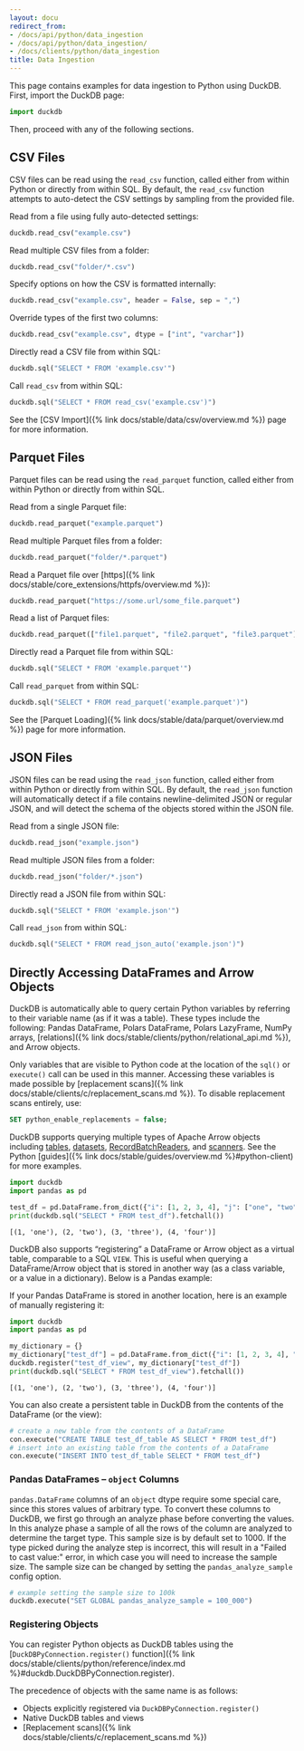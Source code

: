 ```yaml
---
layout: docu
redirect_from:
- /docs/api/python/data_ingestion
- /docs/api/python/data_ingestion/
- /docs/clients/python/data_ingestion
title: Data Ingestion
---
```


This page contains examples for data ingestion to Python using DuckDB. First, import the DuckDB page:

```python
import duckdb
```

Then, proceed with any of the following sections.

## CSV Files

CSV files can be read using the `read_csv` function, called either from within Python or directly from within SQL. By default, the `read_csv` function attempts to auto-detect the CSV settings by sampling from the provided file.

Read from a file using fully auto-detected settings:

```python
duckdb.read_csv("example.csv")
```

Read multiple CSV files from a folder:

```python
duckdb.read_csv("folder/*.csv")
```

Specify options on how the CSV is formatted internally:

```python
duckdb.read_csv("example.csv", header = False, sep = ",")
```

Override types of the first two columns:

```python
duckdb.read_csv("example.csv", dtype = ["int", "varchar"])
```

Directly read a CSV file from within SQL:

```python
duckdb.sql("SELECT * FROM 'example.csv'")
```

Call `read_csv` from within SQL:

```python
duckdb.sql("SELECT * FROM read_csv('example.csv')")
```

See the [CSV Import]({% link docs/stable/data/csv/overview.md %}) page for more information.

## Parquet Files

Parquet files can be read using the `read_parquet` function, called either from within Python or directly from within SQL.

Read from a single Parquet file:

```python
duckdb.read_parquet("example.parquet")
```

Read multiple Parquet files from a folder:

```python
duckdb.read_parquet("folder/*.parquet")
```

Read a Parquet file over [https]({% link docs/stable/core_extensions/httpfs/overview.md %}):

```python
duckdb.read_parquet("https://some.url/some_file.parquet")
```

Read a list of Parquet files:

```python
duckdb.read_parquet(["file1.parquet", "file2.parquet", "file3.parquet"])
```

Directly read a Parquet file from within SQL:

```python
duckdb.sql("SELECT * FROM 'example.parquet'")
```

Call `read_parquet` from within SQL:

```python
duckdb.sql("SELECT * FROM read_parquet('example.parquet')")
```

See the [Parquet Loading]({% link docs/stable/data/parquet/overview.md %}) page for more information.

## JSON Files

JSON files can be read using the `read_json` function, called either from within Python or directly from within SQL. By default, the `read_json` function will automatically detect if a file contains newline-delimited JSON or regular JSON, and will detect the schema of the objects stored within the JSON file.

Read from a single JSON file:

```python
duckdb.read_json("example.json")
```

Read multiple JSON files from a folder:

```python
duckdb.read_json("folder/*.json")
```

Directly read a JSON file from within SQL:

```python
duckdb.sql("SELECT * FROM 'example.json'")
```

Call `read_json` from within SQL:

```python
duckdb.sql("SELECT * FROM read_json_auto('example.json')")
```

## Directly Accessing DataFrames and Arrow Objects

DuckDB is automatically able to query certain Python variables by referring to their variable name (as if it was a table).
These types include the following: Pandas DataFrame, Polars DataFrame, Polars LazyFrame, NumPy arrays, [relations]({% link docs/stable/clients/python/relational_api.md %}), and Arrow objects.

Only variables that are visible to Python code at the location of the `sql()` or `execute()` call can be used in this manner.
Accessing these variables is made possible by [replacement scans]({% link docs/stable/clients/c/replacement_scans.md %}). To disable replacement scans entirely, use:

```sql
SET python_enable_replacements = false;
```

DuckDB supports querying multiple types of Apache Arrow objects including [tables](https://arrow.apache.org/docs/python/generated/pyarrow.Table.html), [datasets](https://arrow.apache.org/docs/python/generated/pyarrow.dataset.Dataset.html), [RecordBatchReaders](https://arrow.apache.org/docs/python/generated/pyarrow.ipc.RecordBatchStreamReader.html), and [scanners](https://arrow.apache.org/docs/python/generated/pyarrow.dataset.Scanner.html). See the Python [guides]({% link docs/stable/guides/overview.md %}#python-client) for more examples.

```python
import duckdb
import pandas as pd

test_df = pd.DataFrame.from_dict({"i": [1, 2, 3, 4], "j": ["one", "two", "three", "four"]})
print(duckdb.sql("SELECT * FROM test_df").fetchall())
```

```text
[(1, 'one'), (2, 'two'), (3, 'three'), (4, 'four')]
```

DuckDB also supports “registering” a DataFrame or Arrow object as a virtual table, comparable to a SQL `VIEW`. This is useful when querying a DataFrame/Arrow object that is stored in another way (as a class variable, or a value in a dictionary). Below is a Pandas example:

If your Pandas DataFrame is stored in another location, here is an example of manually registering it:

```python
import duckdb
import pandas as pd

my_dictionary = {}
my_dictionary["test_df"] = pd.DataFrame.from_dict({"i": [1, 2, 3, 4], "j": ["one", "two", "three", "four"]})
duckdb.register("test_df_view", my_dictionary["test_df"])
print(duckdb.sql("SELECT * FROM test_df_view").fetchall())
```

```text
[(1, 'one'), (2, 'two'), (3, 'three'), (4, 'four')]
```

You can also create a persistent table in DuckDB from the contents of the DataFrame (or the view):

```python
# create a new table from the contents of a DataFrame
con.execute("CREATE TABLE test_df_table AS SELECT * FROM test_df")
# insert into an existing table from the contents of a DataFrame
con.execute("INSERT INTO test_df_table SELECT * FROM test_df")
```

### Pandas DataFrames – `object` Columns

`pandas.DataFrame` columns of an `object` dtype require some special care, since this stores values of arbitrary type.
To convert these columns to DuckDB, we first go through an analyze phase before converting the values.
In this analyze phase a sample of all the rows of the column are analyzed to determine the target type.
This sample size is by default set to 1000.
If the type picked during the analyze step is incorrect, this will result in a "Failed to cast value:" error, in which case you will need to increase the sample size.
The sample size can be changed by setting the `pandas_analyze_sample` config option.

```python
# example setting the sample size to 100k
duckdb.execute("SET GLOBAL pandas_analyze_sample = 100_000")
```

### Registering Objects

You can register Python objects as DuckDB tables using the [`DuckDBPyConnection.register()` function]({% link docs/stable/clients/python/reference/index.md %}#duckdb.DuckDBPyConnection.register).

The precedence of objects with the same name is as follows:

* Objects explicitly registered via `DuckDBPyConnection.register()`
* Native DuckDB tables and views
* [Replacement scans]({% link docs/stable/clients/c/replacement_scans.md %})
